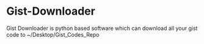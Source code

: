 # Gist-Downloader
Gist Downloader is python based software which can download all your gist code to ~/Desktop/Gist_Codes_Repo
